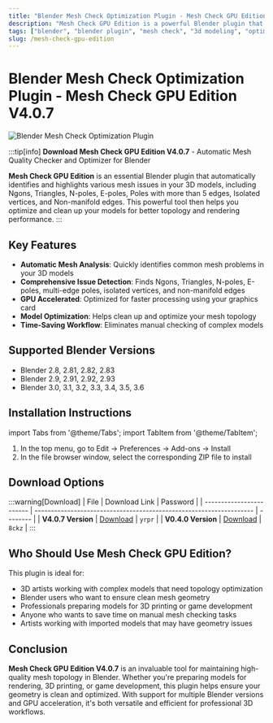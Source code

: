 ```yaml
---
title: "Blender Mesh Check Optimization Plugin - Mesh Check GPU Edition V4.0.7"
description: "Mesh Check GPU Edition is a powerful Blender plugin that automatically checks models for triangles, holes, isolated points, and other issues, then optimizes and cleans them up."
tags: ["blender", "blender plugin", "mesh check", "3d modeling", "optimization", "model cleanup", "3d software", "cg tools"]
slug: /mesh-check-gpu-edition
---
```

<!--Above is frontmatter Part-generate depend on content meet Google Seo, you need to balance automation efficiency with Google’s core ranking factors—especially E-E-A-T (Experience, Expertise, Authoritativeness, Trustworthiness), -->

<!--First Part-This is Title -->
# Blender Mesh Check Optimization Plugin - Mesh Check GPU Edition V4.0.7

<!--Second Part-This is First Banner -->
![Blender Mesh Check Optimization Plugin](https://www.gfxcamp.com/wp-content/uploads/2023/07/Mesh-Check-Gpu-Edition.jpg)

:::tip[info]
**Download Mesh Check GPU Edition V4.0.7** - Automatic Mesh Quality Checker and Optimizer for Blender

**Mesh Check GPU Edition** is an essential Blender plugin that automatically identifies and highlights various mesh issues in your 3D models, including Ngons, Triangles, N-poles, E-poles, Poles with more than 5 edges, Isolated vertices, and Non-manifold edges. This powerful tool then helps you optimize and clean up your models for better topology and rendering performance.
:::

## Key Features

- **Automatic Mesh Analysis**: Quickly identifies common mesh problems in your 3D models
- **Comprehensive Issue Detection**: Finds Ngons, Triangles, N-poles, E-poles, multi-edge poles, isolated vertices, and non-manifold edges
- **GPU Accelerated**: Optimized for faster processing using your graphics card
- **Model Optimization**: Helps clean up and optimize your mesh topology
- **Time-Saving Workflow**: Eliminates manual checking of complex models

## Supported Blender Versions

- Blender 2.8, 2.81, 2.82, 2.83
- Blender 2.9, 2.91, 2.92, 2.93
- Blender 3.0, 3.1, 3.2, 3.3, 3.4, 3.5, 3.6

## Installation Instructions

import Tabs from '@theme/Tabs';
import TabItem from '@theme/TabItem';

<Tabs>
  <TabItem value="default" label="Installation Steps" default>
    <ol>
      <li>In the top menu, go to Edit → Preferences → Add-ons → Install</li>
      <li>In the file browser window, select the corresponding ZIP file to install</li>
    </ol>
  </TabItem>
</Tabs>

## Download Options

:::warning[Download]
| File                     | Download Link                                                       | Password |
| ------------------------ | ------------------------------------------------------------------- | -------- |
| **V4.0.7 Version**       | [Download](https://pan.baidu.com/s/1XUaUrJTd99ZkTtPeDmhjfQ?pwd=yrpr) | `yrpr`   |
| **V0.4.0 Version**       | [Download](https://pan.baidu.com/s/1KKGJeW-lVKbO6CH8g4Xukg?pwd=8ckz) | `8ckz`   |
:::

## Who Should Use Mesh Check GPU Edition?

This plugin is ideal for:
- 3D artists working with complex models that need topology optimization
- Blender users who want to ensure clean mesh geometry
- Professionals preparing models for 3D printing or game development
- Anyone who wants to save time on manual mesh checking tasks
- Artists working with imported models that may have geometry issues

## Conclusion

**Mesh Check GPU Edition V4.0.7** is an invaluable tool for maintaining high-quality mesh topology in Blender. Whether you're preparing models for rendering, 3D printing, or game development, this plugin helps ensure your geometry is clean and optimized. With support for multiple Blender versions and GPU acceleration, it's both versatile and efficient for professional 3D workflows.